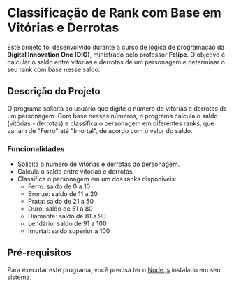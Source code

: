 # Classificação de Rank com Base em Vitórias e Derrotas

Este projeto foi desenvolvido durante o curso de lógica de programação da **Digital Innovation One (DIO)**, ministrado pelo professor **Felipe**. O objetivo é calcular o saldo entre vitórias e derrotas de um personagem e determinar o seu rank com base nesse saldo.

## Descrição do Projeto

O programa solicita ao usuário que digite o número de vitórias e derrotas de um personagem. Com base nesses números, o programa calcula o saldo (vitórias - derrotas) e classifica o personagem em diferentes ranks, que variam de "Ferro" até "Imortal", de acordo com o valor do saldo.

### Funcionalidades
- Solicita o número de vitórias e derrotas do personagem.
- Calcula o saldo entre vitórias e derrotas.
- Classifica o personagem em um dos ranks disponíveis:
  - Ferro: saldo de 0 a 10
  - Bronze: saldo de 11 a 20
  - Prata: saldo de 21 a 50
  - Ouro: saldo de 51 a 80
  - Diamante: saldo de 81 a 90
  - Lendário: saldo de 91 a 100
  - Imortal: saldo superior a 100

## Pré-requisitos

Para executar este programa, você precisa ter o [Node.js](https://nodejs.org/) instalado em seu sistema.
